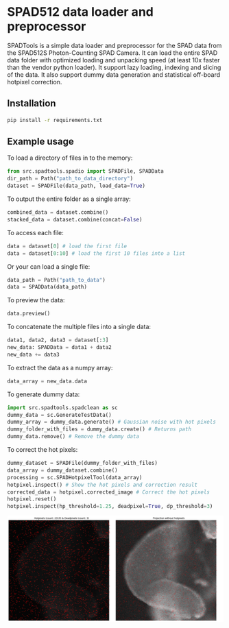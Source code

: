 # SPAD512 data loader and preprocessor

SPADTools is a simple data loader and preprocessor for the SPAD data from the SPAD512S Photon-Counting SPAD Camera. It can load the entire SPAD data folder with optimized loading and unpacking speed (at least 10x faster than the vendor python loader). It support lazy loading, indexing and slicing of the data. It also support dummy data generation and statistical off-board hotpixel correction.

## Installation

```bash
pip install -r requirements.txt
```

## Example usage

To load a directory of files in to the memory:

```python
from src.spadtools.spadio import SPADFile, SPADData
dir_path = Path("path_to_data_directory")
dataset = SPADFile(data_path, load_data=True)
```

To output the entire folder as a single array:

```python
combined_data = dataset.combine()
stacked_data = dataset.combine(concat=False)
```

To access each file:

```python
data = dataset[0] # load the first file
data = dataset[0:10] # load the first 10 files into a list
```

Or your can load a single file:

```python
data_path = Path("path_to_data")
data = SPADData(data_path)
```

To preview the data:

```python
data.preview()
```

To concatenate the multiple files into a single data:

```python
data1, data2, data3 = dataset[:3]
new_data: SPADData = data1 + data2
new_data += data3
```

To extract the data as a numpy array:

```python
data_array = new_data.data
```

To generate dummy data:

```python
import src.spadtools.spadclean as sc
dummy_data = sc.GenerateTestData()
dummy_array = dummy_data.generate() # Gaussian noise with hot pixels
dummy_folder_with_files = dummy_data.create() # Returns path
dummy_data.remove() # Remove the dummy data
```

To correct the hot pixels:

```python
dummy_dataset = SPADFile(dummy_folder_with_files)
data_array = dummy_dataset.combine()
processing = sc.SPADHotpixelTool(data_array)
hotpixel.inspect() # Show the hot pixels and correction result
corrected_data = hotpixel.corrected_image # Correct the hot pixels
hotpixel.reset()
hotpixel.inspect(hp_threshold=1.25, deadpixel=True, dp_threshold=3)
```

![Example of hotpixel correction](./docs/images/example_output.png)
